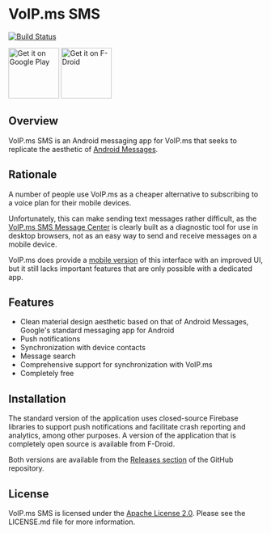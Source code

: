 # VoIP.ms SMS #

[![Build Status](https://travis-ci.org/michaelkourlas/voipms-sms-client.svg?branch=master)](https://travis-ci.org/michaelkourlas/voipms-sms-client)

<a href='https://play.google.com/store/apps/details?id=net.kourlas.voipms_sms'><img alt='Get it on Google Play' src='' height="100"/></a> <a href="https://f-droid.org/app/net.kourlas.voipms_sms"><img src="https://f-droid.org/badge/get-it-on.png" alt="Get it on F-Droid" height="100"></a>

## Overview ##

VoIP.ms SMS is an Android messaging app for VoIP.ms that seeks to replicate the
aesthetic of [Android Messages](https://play.google.com/store/apps/details?id=com.google.android.apps.messaging).

## Rationale ##

A number of people use VoIP.ms as a cheaper alternative to subscribing to a
voice plan for their mobile devices.

Unfortunately, this can make sending text messages rather difficult, as the
[VoIP.ms SMS Message Center](https://voip.ms/m/sms.php) is clearly built as a 
diagnostic tool for use in desktop browsers, not as an easy way to send and
receive messages on a mobile device. 

VoIP.ms does provide a [mobile version](https://sms.voip.ms/) of this interface 
with an improved UI, but it still lacks important features that are only 
possible with a dedicated app.

## Features ##

* Clean material design aesthetic based on that of Android Messages, Google's 
  standard messaging app for Android
* Push notifications
* Synchronization with device contacts
* Message search
* Comprehensive support for synchronization with VoIP.ms
* Completely free

## Installation ##

The standard version of the application uses closed-source Firebase libraries 
to support push notifications and facilitate crash reporting and analytics, 
among other purposes. A version of the application that is completely open 
source is available from F-Droid.

Both versions are available from the [Releases section](https://github.com/michaelkourlas/voipms-sms-client/releases) 
of the GitHub repository.

## License ##

VoIP.ms SMS is licensed under the [Apache License 2.0](http://www.apache.org/licenses/LICENSE-2.0). 
Please see the LICENSE.md file for more information.